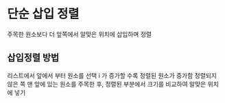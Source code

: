 # 단순 삽입 정렬

주목한 원소보다 더 앞쪽에서 알맞은 위치에 삽입하며 정렬

## 삽입정렬 방법

리스트에서 앞에서 부터 원소를 선택
i 가 증가할 수록 정렬된 원소가 증가함
정렬되지 않은 쪽 맨 앞에 있는 원소를 주목한 후,
정렬된 부분에서 크기를 비교하여 알맞은 위치에 넣기